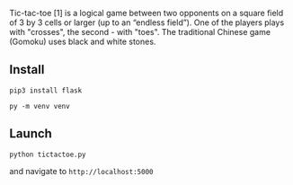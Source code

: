 Tic-tac-toe [1] is a logical game between two opponents on a square field of 3 by 3 cells or larger (up to an “endless field”). One of the players plays with "crosses", the second - with "toes". The traditional Chinese game (Gomoku) uses black and white stones.

## Install
```
pip3 install flask

py -m venv venv 
```

## Launch
```
python tictactoe.py
```

and navigate to `http://localhost:5000`




